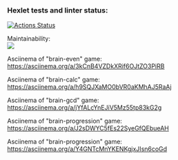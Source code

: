 ### Hexlet tests and linter status:

[![Actions Status](https://github.com/VolodiaKuz/frontend-project-44/actions/workflows/hexlet-check.yml/badge.svg)](https://github.com/VolodiaKuz/frontend-project-44/actions)

Maintainability:
<br>
<a href="https://codeclimate.com/github/VolodiaKuz/frontend-project-44/maintainability"><img src="https://api.codeclimate.com/v1/badges/feb9f6fc95757e3e45d3/maintainability" /></a>

Asciinema of "brain-even" game:
<br>
https://asciinema.org/a/3kCnB4VZDkXRif6OJtZO3PiRB

Asciinema of "brain-calc" game:
<br>
https://asciinema.org/a/h9SQJXaMO0bVR0aKMhAJ5RaAj

Asciinema of "brain-gcd" game:
<br>
https://asciinema.org/a/jYfALcYnEJiV5Mz55tp83kG2g

Asciinema of "brain-progression" game:
<br>
https://asciinema.org/a/J2sDWYC5fEs22SyeGfQEbueAH

Asciinema of "brain-progression" game:
<br>
https://asciinema.org/a/Y4GNTcMnYKENKgjxJIsn6coGd
